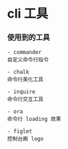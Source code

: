 # cli 工具

### 使用到的工具

    - commander
    自定义命令行指令

    - chalk
    命令行美化工具

    - inquire
    命令行交互工具

    - ora
    命令行 loading 效果

    - figlet
    控制台画 logo
